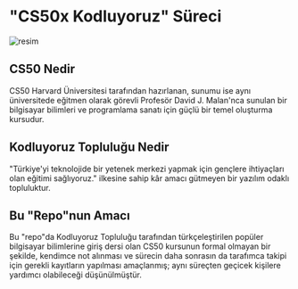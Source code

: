 # "CS50x Kodluyoruz" Süreci
![resim](https://i.hizliresim.com/sgvW55.png)
## CS50 Nedir
 CS50 Harvard Üniversitesi tarafından hazırlanan, sunumu ise aynı üniversitede eğitmen olarak görevli Profesör David J. Malan'nca sunulan bir bilgisayar bilimleri ve programlama sanatı için güçlü bir temel oluşturma kursudur.
## Kodluyoruz Topluluğu Nedir
 "Türkiye'yi teknolojide bir yetenek merkezi yapmak için gençlere ihtiyaçları olan eğitimi sağlıyoruz." ilkesine sahip kâr amacı gütmeyen bir yazılım odaklı  topluluktur.
## Bu "Repo"nun Amacı
Bu "repo"da Kodluyoruz Topluluğu tarafından türkçeleştirilen popüler bilgisayar bilimlerine giriş dersi olan CS50 kursunun formal olmayan bir şekilde, kendimce not alınması ve sürecin daha sonrasın da tarafımca takipi için gerekli kayıtların yapılması amaçlanmış; aynı süreçten geçicek kişilere yardımcı olabileceği düşünülmüştür.
